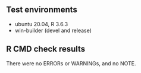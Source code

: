 ## Test environments
* ubuntu 20.04, R 3.6.3
* win-builder (devel and release)

## R CMD check results
There were no ERRORs or WARNINGs, and no NOTE.